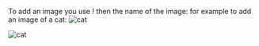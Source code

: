 To add an image you use ! then the name of the image:
for example to add an image of a cat:
![cat](http://www.google.com/cat.png)

<img src="http://www.google.com/cat.png" alt="cat">
